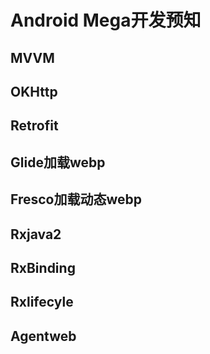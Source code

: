 # Android Mega开发预知

## MVVM

## OKHttp

## Retrofit

## Glide加载webp

## Fresco加载动态webp

## Rxjava2

## RxBinding

## Rxlifecyle

## Agentweb